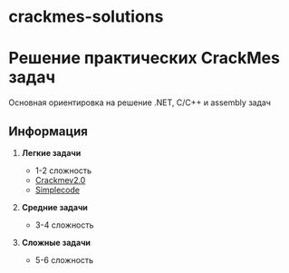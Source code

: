 # crackmes-solutions

# Решение практических CrackMes задач
Основная ориентировка на решение .NET, C/C++ и assembly задач

## Информация
1. **Легкие задачи**
   - 1-2 сложность
   - [Crackmev2.0](https://github.com/Luchevoy/crackmes-solutions/tree/main/crackmev2.0)
   - [Simplecode](https://github.com/Luchevoy/crackmes-solutions/tree/main/simplecode-crackme)


2. **Средние задачи**
   - 3-4 сложность
  
3. **Сложные задачи**
   - 5-6 сложность
   

       
   
